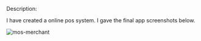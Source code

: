 Description:

I have created a online pos system. I gave the final app screenshots below.

![mos-merchant](https://user-images.githubusercontent.com/86945412/134763048-bf399350-3ba3-4136-b50f-5c60f1d850ed.PNG)

